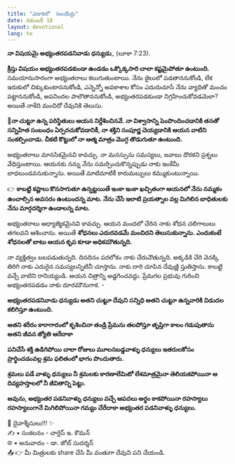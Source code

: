 ```yaml
---
title: "ఎడారిలో  సెలయేర్లు"
date: నవంబర్ 18
layout: devotional
lang: te
---
```


**నా విషయమై అభ్యంతరపడనివాడు ధన్యుడు**_ (లూకా 7:23).

**క్రీస్తు విషయం అభ్యంతరపడకుండా ఉండడం ఒక్కొక్కసారి చాలా కష్టమైపోతూ ఉంటుంది.** సమయానుసారంగా అభ్యంతరాలు కలుగుతుంటాయి. నేను జైలులో పడతాననుకోండి, లేక ఇరుకులో చిక్కుకుంటాననుకోండి, ఎన్నెన్నో అవకాశాల కోసం ఎదురుచూసే నేను వ్యాధితో మంచం పట్టాననుకోండి, అపనిందల పాలౌతాననుకోండి, అభ్యంతరపడకుండా నిగ్రహించుకోవడమెలా? అయితే నాకేది మంచిదో దేవునికి తెలుసు. 

**📖నా చుట్టూ ఉన్న పరిస్థితులు ఆయన నిర్దేశించినవే. నా విశ్వాసాన్ని పెంపొందించడానికి తనతో సన్నిహిత సంబంధం ఏర్పరచుకోవడానికీ, నా శక్తిని సంపూర్ణ చెయ్యడానికి ఆయన వాటిని సంకల్పించాడు. చీకటి కొట్టులో నా ఆత్మ మాత్రం మొగ్గ తొడుగుతూ ఉంటుంది.**

అభ్యంతరాలు మానసికమైనవి కావచ్చు. నా మనస్సును సమస్యలు, జవాబు దొరకని ప్రశ్నలు వేధిస్తుంటాయి. ఆయనకు నన్ను నేను సమర్పించుకొన్నప్పుడు నాకు ఇంకేమీ బాధలుండవనుకున్నాను. అయితే మాటిమాటికీ కారుమబ్బులు కమ్ముకుంటున్నాయి. 

👉 **కాబట్టి కష్టాలు కొనసాగుతూ ఉన్నట్టయితే ఇంకా ఇంకా ఖచ్చితంగా ఆయనలో నేను నమ్మకం ఉంచాల్సిన అవసరం ఉంటుందన్న మాట. నేను చేసే ఇలాటి ప్రయత్నాల వల్ల మిగిలిన బాధితులకు నేను మార్గదర్శిగా ఉండాలన్న మాట.** 

అభ్యంతరాలు ఆధ్యాత్మికమైనవి కావచ్చు. ఆయన మందలో చేరిన నాకు శోధన చలిగాలులు తగలవని ఆశించాను. అయితే **శోధనలు ఎదురవడమే మంచిదని తెలుసుకున్నాను. ఎందుకంటే శోధనలతో బాటు ఆయన కృప కూడా అధికమౌతున్నది.**

 నా వ్యక్తిత్వం బలపడుతున్నది. దినదినం పరలోకం నాకు చేరువౌతున్నది. అక్కడికి చేరి వెనక్కి తిరిగి నాకు ఎదురైన సమస్యలన్నిటినీ చూస్తాను. నాకు దారి చూపిన దేవుణ్ణి స్తుతిస్తాను. కాబట్టి వచ్చే వాటిని రానియ్యండి. ఆయన చిత్రాన్ని అడ్డగించవద్దు. ప్రేమగల ప్రభువు గురించి అభ్యంతరపడడం నాకు దూరమౌనుగాక. -

**అభ్యంతరపడనివాడు ధన్యుడు అతని చుట్టూ దేవుని సన్నిధి అతని చుట్టూ ఉన్నవారికి విడుదల కలిగిస్తూ ఉంటుంది.**

**అతని శరీరం కారాగారంలో కృశించినా తండ్రి ప్రేమను తలపోస్తూ తృప్తిగా కాలం గడుపుతాను అతని జీవన జ్యోతి ఆరేదాకా**

**పనిచేసే శక్తి ఉడిగిపోయి చాలా రోజులు మూలనబడ్డవాళ్ళు ధన్యులు ఇతరులకోసం ప్రార్థించడంవల్ల శ్రమ ఫలితంలో భాగం పొందుతారు.**

**శ్రమలు పడే వాళ్ళు ధన్యులు నీ శ్రమలకు కారణాలేమిటో లేశమాత్రమైనా తెలియకపోయినా ఆ దివ్యహస్తాలలో నీ జీవితాన్ని పెట్టు.**

**అవును, అభ్యంతర పడనివాళ్ళు ధన్యులు వచ్చే ఆపదలు అర్థం కాకపోయినా రహస్యాలు రహస్యాలుగానే మిగిలిపోయినా గమ్యం చేరేదాకా అభ్యంతర పడనివాళ్ళు ధన్యులు.**

<div class="blessing">🙏 <span class="bless-text">దైవాశ్శీసులు!!!</span> ✨</div>

<div class="credit">✍️ <span class="credit-text">▪ సంకలనం - చార్లెస్ ఇ. కౌమన్</span></div>
<div class="credit">🌐 <span class="credit-text">▪ అనువాదం - డా. జోబ్ సుదర్శన్</span></div>


<div class="share">📤 👉 <span class="share-text">మీ మిత్రులకు share చేసి మీ వంతుగా దేవుని పని చేయండి.</span></div>
